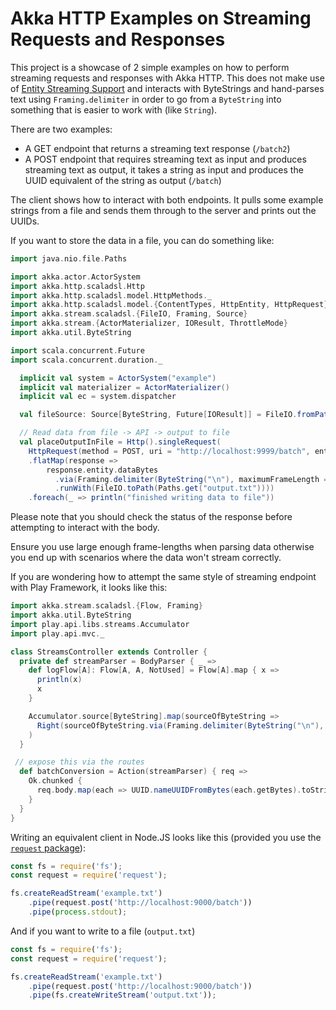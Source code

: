 # Akka HTTP Examples on Streaming Requests and Responses

This project is a showcase of 2 simple examples on how to perform streaming requests and responses with Akka HTTP. 
This does not make use of [Entity Streaming Support](http://doc.akka.io/docs/akka-http/10.0.5/scala/http/routing-dsl/source-streaming-support.html#source-streaming)
and interacts with ByteStrings and hand-parses text using `Framing.delimiter` in order to go from a `ByteString` into 
something that is easier to work with (like `String`).

There are two examples: 

- A GET endpoint that returns a streaming text response (`/batch2`) 
- A POST endpoint that requires streaming text as input and produces streaming text as output, it takes a string as 
input and produces the UUID equivalent of the string as output (`/batch`)

The client shows how to interact with both endpoints. It pulls some example strings from a file and sends them through 
to the server and prints out the UUIDs.

If you want to store the data in a file, you can do something like: 
```scala
import java.nio.file.Paths

import akka.actor.ActorSystem
import akka.http.scaladsl.Http
import akka.http.scaladsl.model.HttpMethods._
import akka.http.scaladsl.model.{ContentTypes, HttpEntity, HttpRequest}
import akka.stream.scaladsl.{FileIO, Framing, Source}
import akka.stream.{ActorMaterializer, IOResult, ThrottleMode}
import akka.util.ByteString

import scala.concurrent.Future
import scala.concurrent.duration._

  implicit val system = ActorSystem("example")
  implicit val materializer = ActorMaterializer()
  implicit val ec = system.dispatcher

  val fileSource: Source[ByteString, Future[IOResult]] = FileIO.fromPath(Paths.get("example.txt"))

  // Read data from file -> API -> output to file
  val placeOutputInFile = Http().singleRequest(
    HttpRequest(method = POST, uri = "http://localhost:9999/batch", entity = HttpEntity(ContentTypes.`text/plain(UTF-8)`, fileSource)))
    .flatMap(response =>
        response.entity.dataBytes
          .via(Framing.delimiter(ByteString("\n"), maximumFrameLength = 256))
          .runWith(FileIO.toPath(Paths.get("output.txt"))))
    .foreach(_ => println("finished writing data to file"))
```

Please note that you should check the status of the response before attempting to interact with the body.

Ensure you use large enough frame-lengths when parsing data otherwise you end up with scenarios where the data won't
stream correctly.


If you are wondering how to attempt the same style of streaming endpoint with Play Framework, it looks like this:
```scala
import akka.stream.scaladsl.{Flow, Framing}
import akka.util.ByteString
import play.api.libs.streams.Accumulator
import play.api.mvc._

class StreamsController extends Controller {
  private def streamParser = BodyParser { _ =>
    def logFlow[A]: Flow[A, A, NotUsed] = Flow[A].map { x =>
      println(x)
      x
    }

    Accumulator.source[ByteString].map(sourceOfByteString =>
      Right(sourceOfByteString.via(Framing.delimiter(ByteString("\n"), 128)).map(_.utf8String.trim).via(logFlow))
    )
  }

 // expose this via the routes
  def batchConversion = Action(streamParser) { req =>
    Ok.chunked {
      req.body.map(each => UUID.nameUUIDFromBytes(each.getBytes).toString + "\n")
    }
  }
}
```

Writing an equivalent client in Node.JS looks like this (provided you use the [`request` package](https://github.com/request/request)):
```javascript
const fs = require('fs');
const request = require('request');

fs.createReadStream('example.txt')
    .pipe(request.post('http://localhost:9000/batch'))
    .pipe(process.stdout);
```

And if you want to write to a file (`output.txt`)
```javascript
const fs = require('fs');
const request = require('request');

fs.createReadStream('example.txt')
    .pipe(request.post('http://localhost:9000/batch'))
    .pipe(fs.createWriteStream('output.txt'));
```
